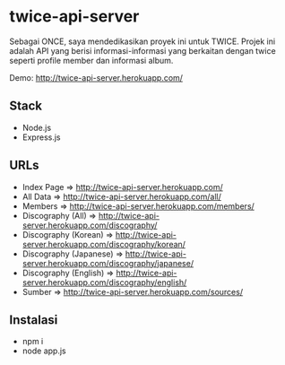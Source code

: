 # twice-api-server
Sebagai ONCE, saya mendedikasikan proyek ini untuk TWICE. Projek ini adalah API yang berisi informasi-informasi yang berkaitan dengan twice seperti profile member dan informasi album.

Demo: http://twice-api-server.herokuapp.com/

## Stack
- Node.js
- Express.js

## URLs
- Index Page => http://twice-api-server.herokuapp.com/
- All Data => http://twice-api-server.herokuapp.com/all/
- Members => http://twice-api-server.herokuapp.com/members/
- Discography (All) => http://twice-api-server.herokuapp.com/discography/
- Discography (Korean) => http://twice-api-server.herokuapp.com/discography/korean/
- Discography (Japanese) => http://twice-api-server.herokuapp.com/discography/japanese/
- Discography (English) => http://twice-api-server.herokuapp.com/discography/english/
- Sumber => http://twice-api-server.herokuapp.com/sources/

## Instalasi
- npm i
- node app.js
